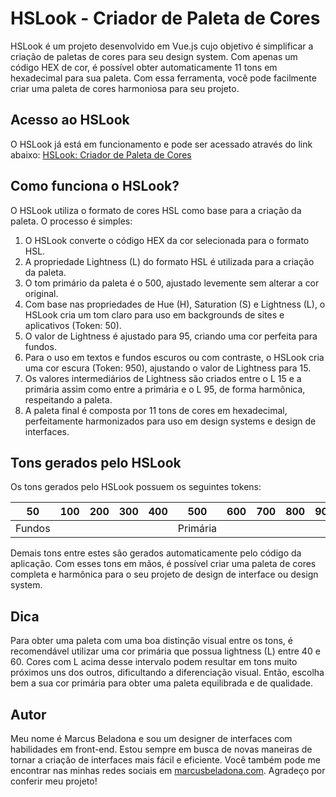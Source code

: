 
# HSLook - Criador de Paleta de Cores

HSLook é um projeto desenvolvido em Vue.js cujo objetivo é simplificar a criação de paletas de cores para seu design system. Com apenas um código HEX de cor, é possível obter automaticamente 11 tons em hexadecimal para sua paleta. Com essa ferramenta, você pode facilmente criar uma paleta de cores harmoniosa para seu projeto.

## Acesso ao HSLook

O HSLook já está em funcionamento e pode ser acessado através do link abaixo:
[HSLook: Criador de Paleta de Cores](https://hs-look.vercel.app/)

## Como funciona o HSLook?

O HSLook utiliza o formato de cores HSL como base para a criação da paleta.
O processo é simples:

1.  O HSLook converte o código HEX da cor selecionada para o formato HSL.
2.  A propriedade Lightness (L) do formato HSL é utilizada para a criação da paleta.
3.  O tom primário da paleta é o 500, ajustado levemente sem alterar a cor  original.
4.  Com base nas propriedades de Hue (H), Saturation (S) e Lightness (L), o HSLook cria um tom claro para uso em backgrounds de sites e aplicativos (Token: 50).
5. O valor de Lightness é ajustado para 95, criando uma cor perfeita para fundos.
6.  Para o uso em textos e fundos escuros ou com contraste, o HSLook cria uma cor escura (Token: 950), ajustando o valor de Lightness para 15.
7.  Os valores intermediários de Lightness são criados entre o L 15 e a primária assim como entre a primária e o L 95, de forma harmônica, respeitando a paleta.
8.  A paleta final é composta por 11 tons de cores em hexadecimal, perfeitamente harmonizados para uso em design systems e design de interfaces.

## Tons gerados pelo HSLook

Os tons gerados pelo HSLook possuem os seguintes tokens:



|    50  | 100 | 200 | 300 | 400 | 500 | 600 | 700 | 800 | 900 | 950|
|------|-----|-----|-----|-----|----------------|-----|-----|-----|-----|---
|   Fundos   |     |     |     |     |  Primária   |||  |     |   Textos     |     |


Demais tons entre estes são gerados automaticamente pelo código da aplicação.
Com esses tons em mãos, é possível criar uma paleta de cores completa e harmônica para o seu projeto de design de interface ou design system.

## Dica

Para obter uma paleta com uma boa distinção visual entre os tons, é recomendável utilizar uma cor primária que possua lightness (L) entre 40 e 60. Cores com L acima desse intervalo podem resultar em tons muito próximos uns dos outros, dificultando a diferenciação visual. Então, escolha bem a sua cor primária para obter uma paleta equilibrada e de qualidade.

## Autor

Meu nome é Marcus Beladona e sou um designer de interfaces com habilidades em front-end. Estou sempre em busca de novas maneiras de tornar a criação de interfaces mais fácil e eficiente. Você também pode me encontrar nas minhas redes sociais em [marcusbeladona.com](https//:marcusbeladona.com). Agradeço por conferir meu projeto!

